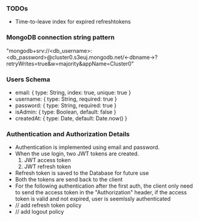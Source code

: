 ### TODOs
- Time-to-leave index for expired refreshtokens



### MongoDB connection string pattern
"mongodb+srv://<db_username>:<db_password>@cluster0.s3euj.mongodb.net/<-dbname->?retryWrites=true&w=majority&appName=Cluster0"

### Users Schema
- email: { type: String, index: true, unique: true }
- username: { type: String, required: true }
- password: { type: String, required: true }
- isAdmin: { type: Boolean, default: false }
- createdAt: { type: Date, default: Date.now() }

### Authentication and Authorization Details
- Authentication is implemented using email and password.
- When the use login, two JWT tokens are created.
  1. JWT access token
  2. JWT refresh token
- Refresh token is saved to the Database for future use
- Both the tokens are send back to the client
- For the following authentication after the first auth, the client only need to send the access token in the "Authorization" header, if the access token is valid and not expired, user is seemlssly authenticated
- // add refresh token policy
- // add logout policy